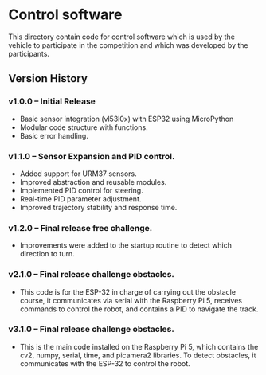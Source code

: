 Control software
====

This directory contain code for control software which is used by the vehicle to participate in the competition and which was developed by the participants.

## Version History

### v1.0.0 – Initial Release
- Basic sensor integration (vl53l0x) with ESP32 using MicroPython
- Modular code structure with functions.
- Basic error handling.

### v1.1.0 – Sensor Expansion and PID control.
- Added support for URM37 sensors.
- Improved abstraction and reusable modules.
- Implemented PID control for steering.
- Real-time PID parameter adjustment.
- Improved trajectory stability and response time.

### v1.2.0 – Final release free challenge.
- Improvements were added to the startup routine to detect which direction to turn.

### v2.1.0 – Final release challenge obstacles.
- This code is for the ESP-32 in charge of carrying out the obstacle course, it communicates via serial with the Raspberry Pi 5,   receives commands to control the robot, and contains a PID to navigate the track.

### v3.1.0 – Final release challenge obstacles.
- This is the main code installed on the Raspberry Pi 5, which contains the cv2, numpy, serial, time, and picamera2 libraries. To detect obstacles, it communicates with the ESP-32 to control the robot.
